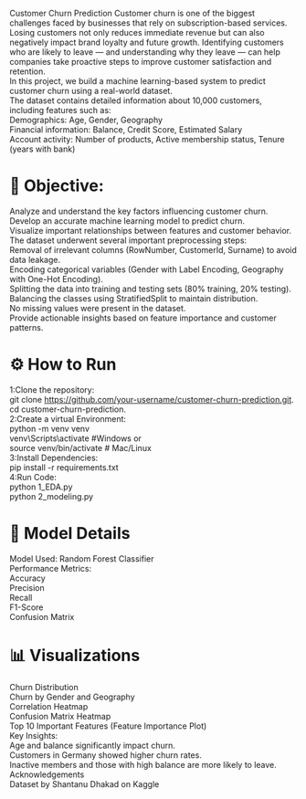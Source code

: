 Customer Churn Prediction
Customer churn is one of the biggest challenges faced by businesses that rely on subscription-based services. Losing customers not only reduces immediate revenue but can also negatively impact brand loyalty and future growth. Identifying customers who are likely to leave — and understanding why they leave — can help companies take proactive steps to improve customer satisfaction and retention.  
In this project, we build a machine learning-based system to predict customer churn using a real-world dataset.  
The dataset contains detailed information about 10,000 customers, including features such as:  
Demographics: Age, Gender, Geography  
Financial information: Balance, Credit Score, Estimated Salary  
Account activity: Number of products, Active membership status, Tenure (years with bank)  
# 🎯 Objective:
Analyze and understand the key factors influencing customer churn.  
Develop an accurate machine learning model to predict churn.  
Visualize important relationships between features and customer behavior.  
The dataset underwent several important preprocessing steps:  
Removal of irrelevant columns (RowNumber, CustomerId, Surname) to avoid data leakage.  
Encoding categorical variables (Gender with Label Encoding, Geography with One-Hot Encoding).  
Splitting the data into training and testing sets (80% training, 20% testing).  
Balancing the classes using StratifiedSplit to maintain distribution.  
No missing values were present in the dataset.  
Provide actionable insights based on feature importance and customer patterns.  
# ⚙️ How to Run  
1:Clone the repository:  
git clone https://github.com/your-username/customer-churn-prediction.git.  
cd customer-churn-prediction.  
2:Create a virtual Environment:  
python -m venv venv  
venv\Scripts\activate          #Windows
or    
source venv/bin/activate          # Mac/Linux  
3:Install Dependencies:    
pip install -r requirements.txt    
4:Run Code:  
python 1_EDA.py  
python 2_modeling.py  
# 🧠 Model Details  
Model Used: Random Forest Classifier  
Performance Metrics:  
Accuracy  
Precision  
Recall  
F1-Score  
Confusion Matrix  
# 📊 Visualizations  
Churn Distribution  
Churn by Gender and Geography  
Correlation Heatmap  
Confusion Matrix Heatmap  
Top 10 Important Features (Feature Importance Plot)  
Key Insights:  
Age and balance significantly impact churn.  
Customers in Germany showed higher churn rates.  
Inactive members and those with high balance are more likely to leave.  
Acknowledgements  
Dataset by Shantanu Dhakad on Kaggle  
